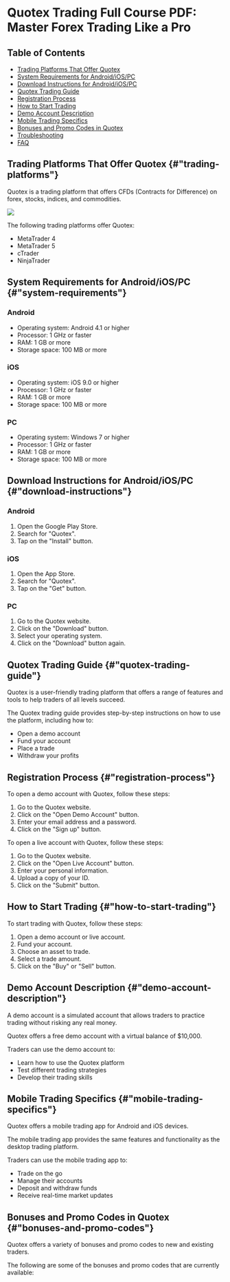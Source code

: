 # Quotex Trading Full Course PDF: Master Forex Trading Like a Pro

## Table of Contents

-   [Trading Platforms That Offer Quotex](\%22#trading-platforms\%22)
-   [System Requirements for
    Android/iOS/PC](\%22#system-requirements\%22)
-   [Download Instructions for
    Android/iOS/PC](\%22#download-instructions\%22)
-   [Quotex Trading Guide](\%22#quotex-trading-guide\%22)
-   [Registration Process](\%22#registration-process\%22)
-   [How to Start Trading](\%22#how-to-start-trading\%22)
-   [Demo Account Description](\%22#demo-account-description\%22)
-   [Mobile Trading Specifics](\%22#mobile-trading-specifics\%22)
-   [Bonuses and Promo Codes in
    Quotex](\%22#bonuses-and-promo-codes\%22)
-   [Troubleshooting](\%22#troubleshooting\%22)
-   [FAQ](\%22#faq\%22)

## Trading Platforms That Offer Quotex {#"trading-platforms"}

Quotex is a trading platform that offers CFDs (Contracts for Difference)
on forex, stocks, indices, and commodities.

[![](https://static.quotex.io/files/4_en/300_250.jpg)](https://traff.sbs/brokerqxlid)

The following trading platforms offer Quotex:

-   MetaTrader 4
-   MetaTrader 5
-   cTrader
-   NinjaTrader

## System Requirements for Android/iOS/PC {#"system-requirements"}

### Android

-   Operating system: Android 4.1 or higher
-   Processor: 1 GHz or faster
-   RAM: 1 GB or more
-   Storage space: 100 MB or more

### iOS

-   Operating system: iOS 9.0 or higher
-   Processor: 1 GHz or faster
-   RAM: 1 GB or more
-   Storage space: 100 MB or more

### PC

-   Operating system: Windows 7 or higher
-   Processor: 1 GHz or faster
-   RAM: 1 GB or more
-   Storage space: 100 MB or more

## Download Instructions for Android/iOS/PC {#"download-instructions"}

### Android

1.  Open the Google Play Store.
2.  Search for "Quotex".
3.  Tap on the "Install" button.

### iOS

1.  Open the App Store.
2.  Search for "Quotex".
3.  Tap on the "Get" button.

### PC

1.  Go to the Quotex website.
2.  Click on the "Download" button.
3.  Select your operating system.
4.  Click on the "Download" button again.

## Quotex Trading Guide {#"quotex-trading-guide"}

Quotex is a user-friendly trading platform that offers a range of
features and tools to help traders of all levels succeed.

The Quotex trading guide provides step-by-step instructions on how to
use the platform, including how to:

-   Open a demo account
-   Fund your account
-   Place a trade
-   Withdraw your profits

## Registration Process {#"registration-process"}

To open a demo account with Quotex, follow these steps:

1.  Go to the Quotex website.
2.  Click on the "Open Demo Account" button.
3.  Enter your email address and a password.
4.  Click on the "Sign up" button.

To open a live account with Quotex, follow these steps:

1.  Go to the Quotex website.
2.  Click on the "Open Live Account" button.
3.  Enter your personal information.
4.  Upload a copy of your ID.
5.  Click on the "Submit" button.

## How to Start Trading {#"how-to-start-trading"}

To start trading with Quotex, follow these steps:

1.  Open a demo account or live account.
2.  Fund your account.
3.  Choose an asset to trade.
4.  Select a trade amount.
5.  Click on the "Buy" or "Sell" button.

## Demo Account Description {#"demo-account-description"}

A demo account is a simulated account that allows traders to practice
trading without risking any real money.

Quotex offers a free demo account with a virtual balance of \$10,000.

Traders can use the demo account to:

-   Learn how to use the Quotex platform
-   Test different trading strategies
-   Develop their trading skills

## Mobile Trading Specifics {#"mobile-trading-specifics"}

Quotex offers a mobile trading app for Android and iOS devices.

The mobile trading app provides the same features and functionality as
the desktop trading platform.

Traders can use the mobile trading app to:

-   Trade on the go
-   Manage their accounts
-   Deposit and withdraw funds
-   Receive real-time market updates

## Bonuses and Promo Codes in Quotex {#"bonuses-and-promo-codes"}

Quotex offers a variety of bonuses and promo codes to new and existing
traders.

The following are some of the bonuses and promo codes that are currently
available:

